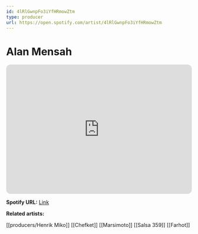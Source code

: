 ```yaml
---
id: 4lRlGwnpFo3iYfHRmowZtm
type: producer
url: https://open.spotify.com/artist/4lRlGwnpFo3iYfHRmowZtm
---
```

# Alan Mensah

<iframe style="border-radius:12px" src="https://open.spotify.com/embed/artist/4lRlGwnpFo3iYfHRmowZtm" width="100%" height="352" frameBorder="0" allowfullscreen="" allow="autoplay; clipboard-write; encrypted-media; fullscreen; picture-in-picture" loading="lazy"></iframe>

**Spotify URL:** [Link](https://open.spotify.com/artist/4lRlGwnpFo3iYfHRmowZtm)

**Related artists:**

[[producers/Henrik Miko]]
[[Chefket]]
[[Marsimoto]]
[[Salsa 359]]
[[Farhot]]
